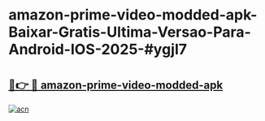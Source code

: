 # amazon-prime-video-modded-apk-Baixar-Gratis-Ultima-Versao-Para-Android-IOS-2025-#ygjl7

# <h2><a href="https://ainizakaria.my?title=amazon-prime-video-modded-apk&ref=24M">🔗👉 🔴 amazon-prime-video-modded-apk</a></h2>

[![acn](https://github.com/user-attachments/assets/0f9c940e-d8b0-45ae-aac7-cd30a18b3e1c)](https://ainizakaria.my?title=amazon-prime-video-modded-apk&ref=24M)

